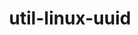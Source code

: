---
title: "util-linux-uuid"
layout: cache
category: package
meta: {"versions": ["2.36", "2.36.2"], "compilers": ["gcc@8.3.1", "gcc@9.3.0", "gcc@8.1.0", "gcc@7.5.0", "intel@19.1.3.304", "gcc@7.3.1", "gcc@8.4.1", "gcc@10.3.0"]}
spec_files: 
 - "util-linux-uuid@2.36%gcc@9.3.0 arch=linux-ubuntu20.04-x86_64": spec-0.json
 - "util-linux-uuid@2.36.2%gcc@9.3.0 arch=linux-ubuntu20.04-ppc64le": spec-1.json
 - "util-linux-uuid@2.36.2%gcc@8.3.1 arch=linux-rhel8-x86_64": spec-2.json
 - "util-linux-uuid@2.36.2%gcc@9.3.0 arch=linux-ubuntu20.04-x86_64": spec-3.json
 - "util-linux-uuid@2.36%gcc@9.3.0 arch=linux-ubuntu20.04-ppc64le": spec-4.json
 - "util-linux-uuid@2.36.2%gcc@9.3.0 arch=linux-rhel7-x86_64": spec-5.json
 - "util-linux-uuid@2.36%gcc@7.5.0 arch=linux-ubuntu18.04-ppc64le": spec-6.json
 - "util-linux-uuid@2.36.2%gcc@8.1.0 arch=linux-rhel7-ppc64le": spec-7.json
 - "util-linux-uuid@2.36.2%gcc@8.4.1 arch=linux-rhel8-ppc64le": spec-8.json
 - "util-linux-uuid@2.36%gcc@7.3.1 arch=linux-amzn2-x86_64": spec-9.json
 - "util-linux-uuid@2.36%gcc@8.3.1 arch=linux-rhel8-ppc64le": spec-10.json
 - "util-linux-uuid@2.36.2%gcc@9.3.0 arch=linux-rhel7-ppc64le": spec-11.json
 - "util-linux-uuid@2.36.2%gcc@8.1.0 arch=linux-rhel7-x86_64": spec-12.json
 - "util-linux-uuid@2.36.2%gcc@7.5.0 arch=linux-ubuntu18.04-x86_64": spec-13.json
 - "util-linux-uuid@2.36%gcc@8.1.0 arch=linux-rhel7-x86_64": spec-14.json
 - "util-linux-uuid@2.36%gcc@7.5.0 arch=linux-ubuntu18.04-x86_64": spec-15.json
 - "util-linux-uuid@2.36%gcc@8.3.1 arch=linux-rhel8-x86_64": spec-16.json
 - "util-linux-uuid@2.36.2%gcc@8.3.1 arch=linux-rhel8-ppc64le": spec-17.json
 - "util-linux-uuid@2.36%gcc@8.1.0 arch=linux-rhel7-ppc64le": spec-18.json
 - "util-linux-uuid@2.36.2%gcc@10.3.0 arch=linux-ubuntu21.04-x86_64": spec-19.json
 - "util-linux-uuid@2.36.2%gcc@7.5.0 arch=linux-ubuntu18.04-ppc64le": spec-20.json
 - "util-linux-uuid@2.36.2%gcc@10.3.0 arch=linux-ubuntu21.04-ppc64le": spec-21.json
 - "util-linux-uuid@2.36.2%gcc@9.3.0 arch=cray-cnl7-haswell": spec-22.json
 - "util-linux-uuid@2.36.2%gcc@8.4.1 arch=linux-rhel8-x86_64": spec-23.json
 - "util-linux-uuid@2.36.2%intel@19.1.3.304 arch=cray-cnl7-haswell": spec-24.json

---